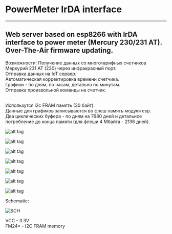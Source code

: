 # PowerMeter IrDA interface 
---

Web server based on esp8266 with IrDA interface to power meter (Mercury 230/231 AT).<br>
Over-The-Air firmware updating.
---

Возможности:
Получение данных со многотарифных счетчиков Меркурий 231 АТ (230) через инфракрасный порт.<br>
Отправка данных на IoT сервер.<br>
Автоматическая корректировка времени счетчика.<br>
Графики - по дням, по часам, детально по минутам.<br>
Отправка произвольной команды на счетчик.<br><br>

Использутся i2c FRAM память (30 байт).<br>
Данные для графиков записываются во флеш память модуля esp.<br>
Два циклических буфера - по дням на 7680 дней и детальное потребление до конца памяти (для флеши 4 Мбайта - 2136 дней).<br>

![alt tag](https://github.com/vad7/PowerMeter-IrDA/blob/master/Mercury-231.png)

![alt tag](https://github.com/vad7/PowerMeter-IrDA/blob/master/Web1.jpg)

![alt tag](https://github.com/vad7/PowerMeter-IrDA/blob/master/Web2.jpg)

![alt tag](https://github.com/vad7/PowerMeter-IrDA/blob/master/Web3.jpg)

![alt tag](https://github.com/vad7/PowerMeter-IrDA/blob/master/Web4.jpg)

![alt tag](https://github.com/vad7/PowerMeter-IrDA/blob/master/Web4_2.jpg)

![alt tag](https://github.com/vad7/PowerMeter-IrDA/blob/master/Web5.jpg)

Schematic: 

![SCH](https://github.com/vad7/PowerMeter-IrDA/blob/master/PowerMeter-IrDA.jpg)

VCC - 3.3V<br> 
FM24* - I2C FRAM memory<br> 

